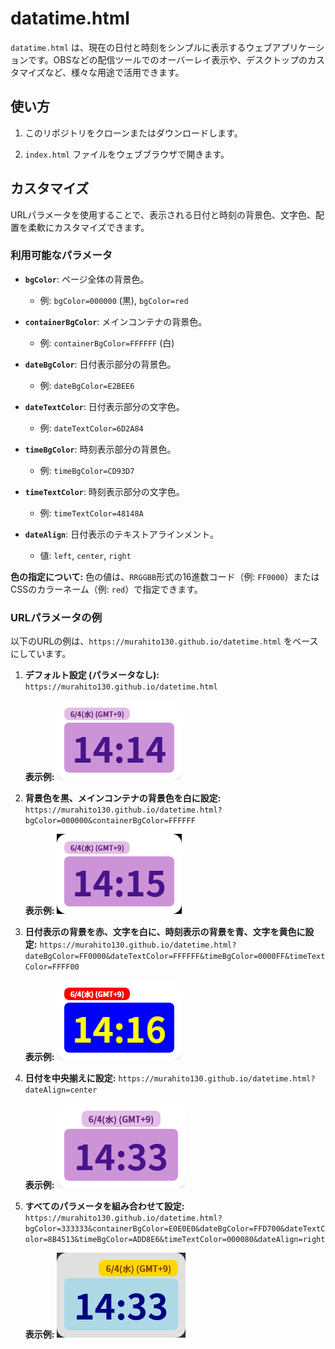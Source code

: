 # datatime.html

`datatime.html` は、現在の日付と時刻をシンプルに表示するウェブアプリケーションです。OBSなどの配信ツールでのオーバーレイ表示や、デスクトップのカスタマイズなど、様々な用途で活用できます。

## 使い方

1. このリポジトリをクローンまたはダウンロードします。

2. `index.html` ファイルをウェブブラウザで開きます。

## カスタマイズ

URLパラメータを使用することで、表示される日付と時刻の背景色、文字色、配置を柔軟にカスタマイズできます。

### 利用可能なパラメータ

* **`bgColor`**: ページ全体の背景色。

  * 例: `bgColor=000000` (黒), `bgColor=red`

* **`containerBgColor`**: メインコンテナの背景色。

  * 例: `containerBgColor=FFFFFF` (白)

* **`dateBgColor`**: 日付表示部分の背景色。

  * 例: `dateBgColor=E2BEE6`

* **`dateTextColor`**: 日付表示部分の文字色。

  * 例: `dateTextColor=6D2A84`

* **`timeBgColor`**: 時刻表示部分の背景色。

  * 例: `timeBgColor=CD93D7`

* **`timeTextColor`**: 時刻表示部分の文字色。

  * 例: `timeTextColor=48148A`

* **`dateAlign`**: 日付表示のテキストアラインメント。

  * 値: `left`, `center`, `right`

**色の指定について:**
色の値は、`RRGGBB`形式の16進数コード（例: `FF0000`）またはCSSのカラーネーム（例: `red`）で指定できます。

### URLパラメータの例

以下のURLの例は、`https://murahito130.github.io/datetime.html` をベースにしています。

1. **デフォルト設定 (パラメータなし):**
   `https://murahito130.github.io/datetime.html`

   **表示例:**
   ![デフォルト表示](example1.png)

2. **背景色を黒、メインコンテナの背景色を白に設定:**
   `https://murahito130.github.io/datetime.html?bgColor=000000&containerBgColor=FFFFFF`

   **表示例:**
   ![背景色黒、コンテナ白](example2.png)

3. **日付表示の背景を赤、文字を白に、時刻表示の背景を青、文字を黄色に設定:**
   `https://murahito130.github.io/datetime.html?dateBgColor=FF0000&dateTextColor=FFFFFF&timeBgColor=0000FF&timeTextColor=FFFF00`

   **表示例:**
   ![日付赤白、時刻青黄](example3.png)

4. **日付を中央揃えに設定:**
   `https://murahito130.github.io/datetime.html?dateAlign=center`

   **表示例:**
   ![日付を中央揃え](example4.png)

5. **すべてのパラメータを組み合わせて設定:**
   `https://murahito130.github.io/datetime.html?bgColor=333333&containerBgColor=E0E0E0&dateBgColor=FFD700&dateTextColor=8B4513&timeBgColor=ADD8E6&timeTextColor=000080&dateAlign=right`

   **表示例:**
   ![全パラメータ組み合わせ](example5.png)
